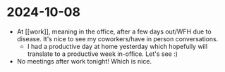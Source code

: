 # 2024-10-08
- At [[work]], meaning in the office, after a few days out/WFH due to disease. It's nice to see my coworkers/have in person conversations.
  - I had a productive day at home yesterday which hopefully will translate to a productive week in-office. Let's see :) 
- No meetings after work tonight! Which is nice.
